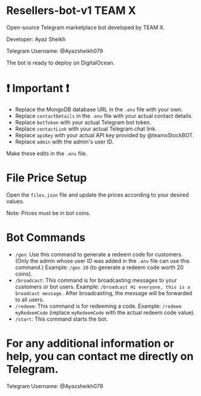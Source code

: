 # Resellers-bot-v1 TEAM X
Open-source Telegram marketplace bot developed by TEAM X.

Developer: Ayaz Sheikh

Telegram Username: @Ayazsheikh079

The bot is ready to deploy on DigitalOcean.

# ❗ Important ❗

- Replace the MongoDB database URL in the `.env` file with your own.
- Replace `contactDetails` in the `.env` file with your actual contact details.
- Replace `botToken` with your actual Telegram bot token.
- Replace `contactLink` with your actual Telegram chat link.
- Replace `apiKey` with your actual API key provided by @teamxStockBOT.
- Replace `admin` with the admin's user ID.

Make these edits in the `.env` file.

# File Price Setup
Open the `files.json` file and update the prices according to your desired values.

Note: Prices must be in bot coins.

# Bot Commands

- `/gen`: Use this command to generate a redeem code for customers. (Only the admin whose user ID was added in the `.env` file can use this command.) Example: `/gen 20` (to generate a redeem code worth 20 coins).
- `/broadcast`: This command is for broadcasting messages to your customers or bot users. Example: `/broadcast Hi everyone, this is a broadcast message.` After broadcasting, the message will be forwarded to all users.
- `/redeem`: This command is for redeeming a code. Example: `/redeem myRedeemCode` (replace `myRedeemCode` with the actual redeem code value).
- `/start`: This command starts the bot.

# For any additional information or help, you can contact me directly on Telegram.
Telegram Username: @Ayazsheikh079
